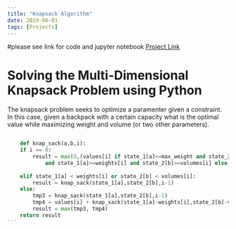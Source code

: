 ```yaml
---
title: "Knapsack Algorithm"
date: 2019-06-01
tags: [Projects]
---
```


#please see link for code and jupyter notebook
[Project Link](https://github.com/cullinap/knapsack-algorithm)

# Solving the Multi-Dimensional Knapsack Problem using Python

The knapsack problem seeks to optimize a paramenter given a constraint. In this case, given a backpack with a certain capacity what is the optimal value while maximizing weight and volume (or two other parameters).

```python

	def knap_sack(a,b,i):
    if i == 0:
        result = max(0,(values[i] if state_1[a]<=max_weight and state_2[b]<=max_volume \
            and state_1[a]>=weights[i] and state_2[b]>=volumes[i] else -9999.99))
        
    elif state_1[a] < weights[i] or state_2[b] < volumes[i]:
        result = knap_sack(state_1[a],state_2[b],i-1)
    else:
        tmp3 = knap_sack(state_1[a],state_2[b],i-1)
        tmp4 = values[i] + knap_sack(state_1[a]-weights[i],state_2[b]-volumes[i],i-1)
        result = max(tmp3, tmp4)
    return result
'''
